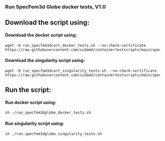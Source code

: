 ### Run SpecFem3d Globe docker tests, V1.0 
## Download the script using:
#### Download the docker script using:
```
wget -O run_specfem3dcart_docker_tests.sh --no-check-certificate https://raw.githubusercontent.com/sidamd/containertestscripts/main/specfem3d_globe/run_specfem3dglobe_docker_tests.sh
```
#### Download the singularity script using:
```
wget -O run_specfem3dcart_singularity_tests.sh --no-check-certificate https://raw.githubusercontent.com/sidamd/containertestscripts/main/specfem3d_globe/run_specfem3dglobe_singularity_tests.sh
```
## Run the script:
#### Run docker script using:
```
sh ./run_specfem3dglobe_docker_tests.sh
```
#### Run singularity script using:
```
sh ./run_specfem3dglobe_singularity_tests.sh
